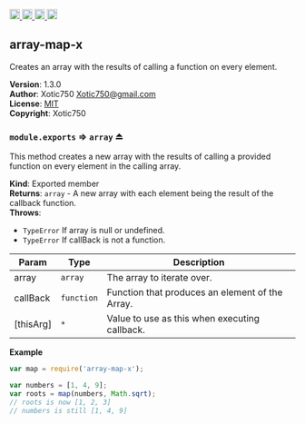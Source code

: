 <a href="https://travis-ci.org/Xotic750/array-map-x"
   title="Travis status">
<img
   src="https://travis-ci.org/Xotic750/array-map-x.svg?branch=master"
   alt="Travis status" height="18"/>
</a>
<a href="https://david-dm.org/Xotic750/array-map-x"
   title="Dependency status">
<img src="https://david-dm.org/Xotic750/array-map-x.svg"
   alt="Dependency status" height="18"/>
</a>
<a href="https://david-dm.org/Xotic750/array-map-x#info=devDependencies"
   title="devDependency status">
<img src="https://david-dm.org/Xotic750/array-map-x/dev-status.svg"
   alt="devDependency status" height="18"/>
</a>
<a href="https://badge.fury.io/js/array-map-x" title="npm version">
<img src="https://badge.fury.io/js/array-map-x.svg"
   alt="npm version" height="18"/>
</a>
<a name="module_array-map-x"></a>

## array-map-x
Creates an array with the results of calling a function on every element.

**Version**: 1.3.0  
**Author**: Xotic750 <Xotic750@gmail.com>  
**License**: [MIT](&lt;https://opensource.org/licenses/MIT&gt;)  
**Copyright**: Xotic750  
<a name="exp_module_array-map-x--module.exports"></a>

### `module.exports` ⇒ <code>array</code> ⏏
This method creates a new array with the results of calling a provided
function on every element in the calling array.

**Kind**: Exported member  
**Returns**: <code>array</code> - A new array with each element being the result of the
callback function.  
**Throws**:

- <code>TypeError</code> If array is null or undefined.
- <code>TypeError</code> If callBack is not a function.


| Param | Type | Description |
| --- | --- | --- |
| array | <code>array</code> | The array to iterate over. |
| callBack | <code>function</code> | Function that produces an element of the Array. |
| [thisArg] | <code>\*</code> | Value to use as this when executing callback. |

**Example**  
```js
var map = require('array-map-x');

var numbers = [1, 4, 9];
var roots = map(numbers, Math.sqrt);
// roots is now [1, 2, 3]
// numbers is still [1, 4, 9]
```
